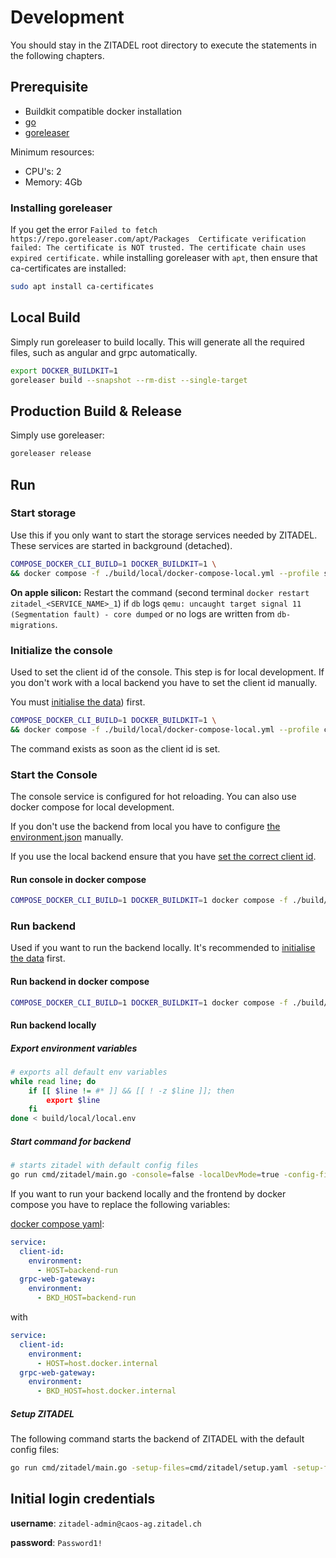 # Development

You should stay in the ZITADEL root directory to execute the statements in the following chapters.

## Prerequisite

- Buildkit compatible docker installation
- [go](https://go.dev/doc/install)
- [goreleaser](https://goreleaser.com/install/)

Minimum resources:

- CPU's: 2
- Memory: 4Gb

### Installing goreleaser

If you get the error `Failed to fetch https://repo.goreleaser.com/apt/Packages  Certificate verification failed: The certificate is NOT trusted. The certificate chain uses expired certificate.` while installing goreleaser with `apt`, then ensure that ca-certificates are installed:

```sh
sudo apt install ca-certificates
```

## Local Build

Simply run goreleaser to build locally. This will generate all the required files, such as angular and grpc automatically.

```sh
export DOCKER_BUILDKIT=1
goreleaser build --snapshot --rm-dist --single-target
```

## Production Build & Release

Simply use goreleaser:

```sh
goreleaser release
```

## Run

### Start storage

Use this if you only want to start the storage services needed by ZITADEL. These services are started in background (detached).

```bash
COMPOSE_DOCKER_CLI_BUILD=1 DOCKER_BUILDKIT=1 \
&& docker compose -f ./build/local/docker-compose-local.yml --profile storage up -d
```

**On apple silicon:**
Restart the command (second terminal `docker restart zitadel_<SERVICE_NAME>_1`) if `db` logs `qemu: uncaught target signal 11 (Segmentation fault) - core dumped` or no logs are written from `db-migrations`.

### Initialize the console

Used to set the client id of the console. This step is for local development. If you don't work with a local backend you have to set the client id manually.

You must [initialise the data](###-Initialise-data)) first.

```bash
COMPOSE_DOCKER_CLI_BUILD=1 DOCKER_BUILDKIT=1 \
&& docker compose -f ./build/local/docker-compose-local.yml --profile console-stub up --exit-code-from client-id
```

The command exists as soon as the client id is set.

### Start the Console

The console service is configured for hot reloading. You can also use docker compose for local development.

If you don't use the backend from local you have to configure [the environment.json](../build/local/environment.json) manually.

If you use the local backend ensure that you have [set the correct client id](###-Initialise-frontend).

#### Run console in docker compose

```bash
COMPOSE_DOCKER_CLI_BUILD=1 DOCKER_BUILDKIT=1 docker compose -f ./build/local/docker-compose-local.yml --profile frontend up
```

### Run backend

Used if you want to run the backend locally. It's recommended to [initialise the data](###-Initialise-data) first.

#### Run backend in docker compose

```bash
COMPOSE_DOCKER_CLI_BUILD=1 DOCKER_BUILDKIT=1 docker compose -f ./build/local/docker-compose-local.yml --profile storage --profile backend up
```

#### Run backend locally

##### Export environment variables

```bash
# exports all default env variables
while read line; do
    if [[ $line != #* ]] && [[ ! -z $line ]]; then
        export $line
    fi
done < build/local/local.env
```

##### Start command for backend

```bash
# starts zitadel with default config files
go run cmd/zitadel/main.go -console=false -localDevMode=true -config-files=cmd/zitadel/startup.yaml -config-files=cmd/zitadel/system-defaults.yaml -config-files=cmd/zitadel/authz.yaml start
```

If you want to run your backend locally and the frontend by docker compose you have to replace the following variables:

[docker compose yaml](../build/local/docker-compose-local.yml):

```yaml
service:
  client-id:
    environment:
      - HOST=backend-run
  grpc-web-gateway:
    environment:
      - BKD_HOST=backend-run
```

with

```yaml
service:
  client-id:
    environment:
      - HOST=host.docker.internal
  grpc-web-gateway:
    environment:
      - BKD_HOST=host.docker.internal
```

##### Setup ZITADEL

The following command starts the backend of ZITADEL with the default config files:

```bash
go run cmd/zitadel/main.go -setup-files=cmd/zitadel/setup.yaml -setup-files=cmd/zitadel/system-defaults.yaml -setup-files=cmd/zitadel/authz.yaml setup
```

## Initial login credentials

**username**: `zitadel-admin@caos-ag.zitadel.ch`

**password**: `Password1!`
